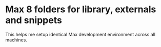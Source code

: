 # Max 8 folders for library, externals and snippets

This helps me setup identical Max development environment across all machines.
